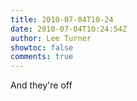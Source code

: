 ```yaml
---
title: 2010-07-04T10-24
date: 2010-07-04T10:24:54Z
author: Lee Turner
showtoc: false
comments: true
---
```


And they're off

